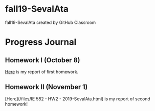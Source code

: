# fall19-SevalAta
fall19-SevalAta created by GitHub Classroom

# Progress Journal

## Homework I (October 8)

[Here](/files/IE581-HW1-2019-SevalAta.ipynb.json) is my report of first homework.

## Homework II (November 1)

[Here](/files/IE 582 - HW2 - 2019-SevalAta.html) is my report of second homework!

